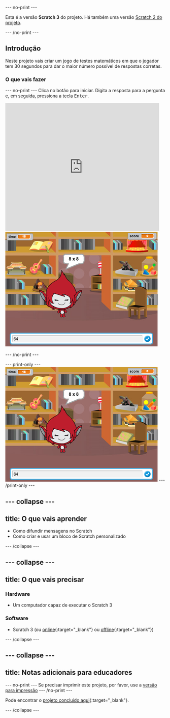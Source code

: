 --- no-print ---

Esta é a versão **Scratch 3** do projeto. Há também uma versão [Scratch 2 do projeto](https://projects.raspberrypi.org/pt-PT/projects/brain-game-scratch2).

--- /no-print ---

## Introdução

Neste projeto vais criar um jogo de testes matemáticos em que o jogador tem 30 segundos para dar o maior número possível de respostas corretas.

### O que vais fazer

--- no-print --- Clica no botão para iniciar. Digita a resposta para a pergunta e, em seguida, pressiona a tecla <kbd>Enter</kbd>.

<div class="scratch-preview">
  <iframe allowtransparency="true" width="485" height="402" src="https://scratch.mit.edu/projects/embed/335398441/?autostart=false" frameborder="0" scrolling="no"></iframe>
  <img src="images/brain-final.png">
</div>

--- /no-print ---

--- print-only --- ![Brain Game](images/brain-final.png) --- /print-only ---

--- collapse ---
---
title: O que vais aprender
---

+ Como difundir mensagens no Scratch
+ Como criar e usar um bloco de Scratch personalizado

--- /collapse ---

--- collapse ---
---
title: O que vais precisar
---

### Hardware

+ Um computador capaz de executar o Scratch 3

### Software

+ Scratch 3 (ou [online](http://rpf.io/scratchon){:target="_blank"} ou [offline](http://rpf.io/scratchoff){:target="_blank"})

--- /collapse ---

--- collapse ---
---
title: Notas adicionais para educadores
---

--- no-print --- Se precisar imprimir este projeto, por favor, use a [versão para impressão](https://projects.raspberrypi.org/pt-PT/projects/brain-game/print) --- /no-print ---

Pode encontrar o [projeto concluído aqui](http://rpf.io/p/pt-PT/brain-game-get){:target="_blank"}.

--- /collapse ---